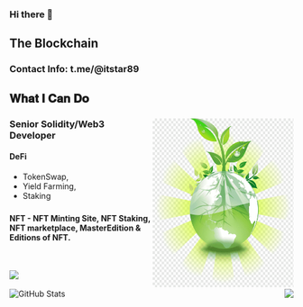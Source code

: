 ### Hi there 👋

<!--
**ITStar10/ITStar10** is a ✨ _special_ ✨ repository because its `README.md` (this file) appears on your GitHub profile.

Here are some ideas to get you started:

- 🔭 I’m currently working on ...
- 🌱 I’m currently learning ...
- 👯 I’m looking to collaborate on ...
- 🤔 I’m looking for help with ...
- 💬 Ask me about ...
- 📫 How to reach me: ...
- 😄 Pronouns: ...
- ⚡ Fun fact: ...
-->


<h2 font-weight="bold">The Blockchain</h2>
<h3>
  Contact Info: t.me/@itstar89
</h3>

## 𝐖𝐡𝐚𝐭 𝐈 𝐂𝐚𝐧 𝐃𝐨

<div>
<img align="right" alt="GIF" src="https://github.com/itstar10/itstar10/blob/main/logo.png" width="250" height="300" />

### Senior Solidity/Web3 Developer
#### DeFi 
  * TokenSwap, 
  * Yield Farming, 
  * Staking
##### 
#### NFT - NFT Minting Site, NFT Staking, NFT marketplace, MasterEdition & Editions of NFT.
<br />
  
![](https://komarev.com/ghpvc/?username=itstar10&color=dc143c)

![GitHub Stats](https://github-readme-stats.vercel.app/api?username=itstar10&show_icons=true)
  <img align="right" height="150px" src="https://github-readme-stats.vercel.app/api/top-langs?username=itstar10&layout=compact&theme=monokai&count_private=true">
</div>
